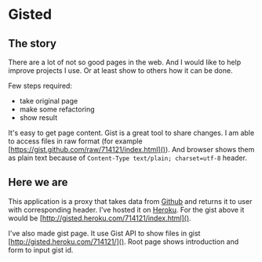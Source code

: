 Gisted
======

The story
---------

There are a lot of not so good pages in the web. And I would like to help improve projects I use. Or at least show to others how it can be done.

Few steps required:

* take original page
* make some refactoring
* show result

It's easy to get page content. Gist is a great tool to share changes. I am able to access files in raw format (for example [https://gist.github.com/raw/714121/index.html]()). And browser shows them as plain text because of `Content-Type text/plain; charset=utf-8` header.

Here we are
-----------

This application is a proxy that takes data from [Github](http://github.com) and returns it to user with corresponding header. I've hosted it on [Heroku](http://heroku.com). For the gist above it would be [http://gisted.heroku.com/714121/index.html]().

I've also made gist page. It use Gist API to show files in gist [http://gisted.heroku.com/714121/](). Root page shows introduction and form to input gist id.
